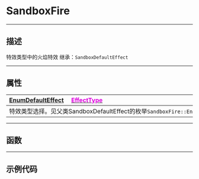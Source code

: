 # SandboxFire
------------------------------------------------------------------------------------------
## 描述

特效类型中的火焰特效
继承：`SandboxDefaultEffect`

------------------------------------------------------------------------------------------
## 属性

|<div style="width:1125px">[EnumDefaultEffect]() &emsp;[<font color="dd00dd">EffectType</font>]()</div>|
|:---|
|特效类型选择。见父类SandboxDefaultEffect的枚举`SandboxFire::EnumDefaultEffect`|

------------------------------------------------------------------------------------------
## 函数

------------------------------------------------------------------------------------------
## 示例代码